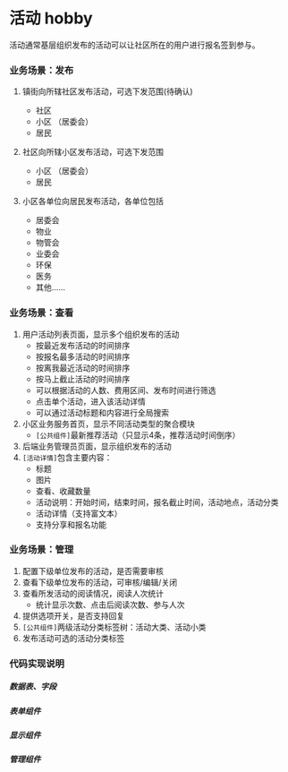 # 活动 hobby

活动通常基层组织发布的活动可以让社区所在的用户进行报名签到参与。

### 业务场景：发布

1. 镇街向所辖社区发布活动，可选下发范围(待确认)
   * 社区
   * 小区 （居委会）
   * 居民
  
2. 社区向所辖小区发布活动，可选下发范围
   * 小区 （居委会）
   * 居民
  
3. 小区各单位向居民发布活动，各单位包括
   * 居委会
   * 物业
   * 物管会
   * 业委会
   * 环保
   * 医务
   * 其他……

### 业务场景：查看

1. 用户活动列表页面，显示多个组织发布的活动
    * 按最近发布活动的时间排序
    * 按报名最多活动的时间排序
    * 按离我最近活动的时间排序
    * 按马上截止活动的时间排序
    * 可以根据活动的人数、费用区间、发布时间进行筛选
    * 点击单个活动，进入该活动详情
    * 可以通过活动标题和内容进行全局搜索
2. 小区业务服务首页，显示不同活动类型的聚合模块
    * `[公共组件]`最新推荐活动（只显示4条，推荐活动时间倒序）
3. 后端业务管理员页面，显示组织发布的活动
4. `[活动详情]`包含主要内容：
    * 标题
    * 图片
    * 查看、收藏数量
    * 活动说明：开始时间，结束时间，报名截止时间，活动地点，活动分类
    * 活动详情（支持富文本）
    * 支持分享和报名功能

### 业务场景：管理

1. 配置下级单位发布的活动，是否需要审核
2. 查看下级单位发布的活动，可审核/编辑/关闭
3. 查看所发活动的阅读情况，阅读人次统计
   * 统计显示次数、点击后阅读次数、参与人次
4. 提供选项开关，是否支持回复
5. `[公共组件]`两级活动分类标签树：活动大类、活动小类
5. 发布活动可选的活动分类标签

### 代码实现说明

##### 数据表、字段

##### 表单组件

##### 显示组件

##### 管理组件
